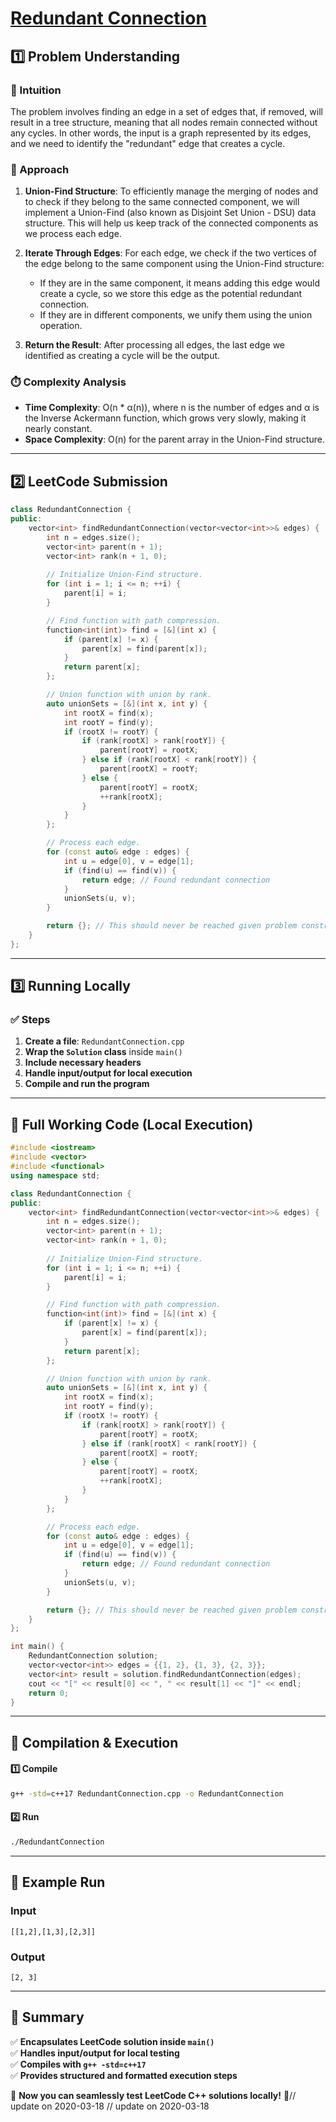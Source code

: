 # **[Redundant Connection](https://leetcode.com/problems/redundant-connection/description/)**  

## **1️⃣ Problem Understanding**  
### **📌 Intuition**  
The problem involves finding an edge in a set of edges that, if removed, will result in a tree structure, meaning that all nodes remain connected without any cycles. In other words, the input is a graph represented by its edges, and we need to identify the "redundant" edge that creates a cycle.

### **🚀 Approach**  
1. **Union-Find Structure**: To efficiently manage the merging of nodes and to check if they belong to the same connected component, we will implement a Union-Find (also known as Disjoint Set Union - DSU) data structure. This will help us keep track of the connected components as we process each edge.
  
2. **Iterate Through Edges**: For each edge, we check if the two vertices of the edge belong to the same component using the Union-Find structure:
   - If they are in the same component, it means adding this edge would create a cycle, so we store this edge as the potential redundant connection.
   - If they are in different components, we unify them using the union operation.

3. **Return the Result**: After processing all edges, the last edge we identified as creating a cycle will be the output.

### **⏱️ Complexity Analysis**  
- **Time Complexity**: O(n * α(n)), where n is the number of edges and α is the Inverse Ackermann function, which grows very slowly, making it nearly constant.
- **Space Complexity**: O(n) for the parent array in the Union-Find structure.

---  

## **2️⃣ LeetCode Submission**  
```cpp
class RedundantConnection {
public:
    vector<int> findRedundantConnection(vector<vector<int>>& edges) {
        int n = edges.size();
        vector<int> parent(n + 1);
        vector<int> rank(n + 1, 0);
        
        // Initialize Union-Find structure.
        for (int i = 1; i <= n; ++i) {
            parent[i] = i;
        }

        // Find function with path compression.
        function<int(int)> find = [&](int x) {
            if (parent[x] != x) {
                parent[x] = find(parent[x]);
            }
            return parent[x];
        };

        // Union function with union by rank.
        auto unionSets = [&](int x, int y) {
            int rootX = find(x);
            int rootY = find(y);
            if (rootX != rootY) {
                if (rank[rootX] > rank[rootY]) {
                    parent[rootY] = rootX;
                } else if (rank[rootX] < rank[rootY]) {
                    parent[rootX] = rootY;
                } else {
                    parent[rootY] = rootX;
                    ++rank[rootX];
                }
            }
        };

        // Process each edge.
        for (const auto& edge : edges) {
            int u = edge[0], v = edge[1];
            if (find(u) == find(v)) {
                return edge; // Found redundant connection
            }
            unionSets(u, v);
        }

        return {}; // This should never be reached given problem constraints.
    }
};
```  

---  

## **3️⃣ Running Locally**  
### **✅ Steps**  
1. **Create a file**: `RedundantConnection.cpp`  
2. **Wrap the `Solution` class** inside `main()`  
3. **Include necessary headers**  
4. **Handle input/output for local execution**  
5. **Compile and run the program**  

---  

## **📝 Full Working Code (Local Execution)**  
```cpp
#include <iostream>
#include <vector>
#include <functional>
using namespace std;

class RedundantConnection {
public:
    vector<int> findRedundantConnection(vector<vector<int>>& edges) {
        int n = edges.size();
        vector<int> parent(n + 1);
        vector<int> rank(n + 1, 0);
        
        // Initialize Union-Find structure.
        for (int i = 1; i <= n; ++i) {
            parent[i] = i;
        }

        // Find function with path compression.
        function<int(int)> find = [&](int x) {
            if (parent[x] != x) {
                parent[x] = find(parent[x]);
            }
            return parent[x];
        };

        // Union function with union by rank.
        auto unionSets = [&](int x, int y) {
            int rootX = find(x);
            int rootY = find(y);
            if (rootX != rootY) {
                if (rank[rootX] > rank[rootY]) {
                    parent[rootY] = rootX;
                } else if (rank[rootX] < rank[rootY]) {
                    parent[rootX] = rootY;
                } else {
                    parent[rootY] = rootX;
                    ++rank[rootX];
                }
            }
        };

        // Process each edge.
        for (const auto& edge : edges) {
            int u = edge[0], v = edge[1];
            if (find(u) == find(v)) {
                return edge; // Found redundant connection
            }
            unionSets(u, v);
        }

        return {}; // This should never be reached given problem constraints.
    }
};

int main() {
    RedundantConnection solution;
    vector<vector<int>> edges = {{1, 2}, {1, 3}, {2, 3}};
    vector<int> result = solution.findRedundantConnection(edges);
    cout << "[" << result[0] << ", " << result[1] << "]" << endl;
    return 0;
}
```  

---  

## **🔧 Compilation & Execution**  
#### **1️⃣ Compile**  
```bash
g++ -std=c++17 RedundantConnection.cpp -o RedundantConnection
```  

#### **2️⃣ Run**  
```bash
./RedundantConnection
```  

---  

## **🎯 Example Run**  
### **Input**  
```
[[1,2],[1,3],[2,3]]
```  
### **Output**  
```
[2, 3]
```  

---  

## **📌 Summary**  
✅ **Encapsulates LeetCode solution inside `main()`**  
✅ **Handles input/output for local testing**  
✅ **Compiles with `g++ -std=c++17`**  
✅ **Provides structured and formatted execution steps**  

🚀 **Now you can seamlessly test LeetCode C++ solutions locally!** 🚀// update on 2020-03-18
// update on 2020-03-18

